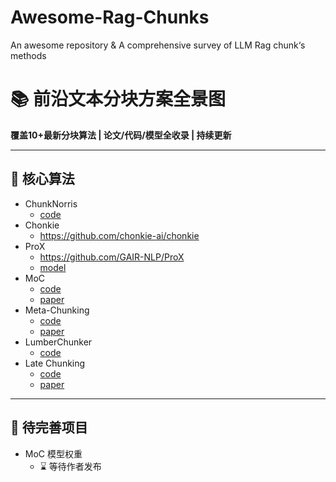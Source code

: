 # Awesome-Rag-Chunks
An awesome repository &amp; A comprehensive survey of LLM Rag chunk‘s methods

# **📚 前沿文本分块方案全景图**

**覆盖10+最新分块算法 | 论文/代码/模型全收录 | 持续更新**



------

## **📌 核心算法**

<div class="grid cards" markdown>

- ChunkNorris
  - <i class="fa-brands fa-github"></i> [code](https://wikit-ai.github.io/chunknorris/pages/how_it_works/#parsers)
- Chonkie
  - <i class="fa-brands fa-github"></i> https://github.com/chonkie-ai/chonkie
- ProX
  - <i class="fa-brands fa-github"></i> https://github.com/GAIR-NLP/ProX
  - <i class="fa-solid fa-face-smiling-hands"></i> [model](https://huggingface.co/gair-prox/web-chunk-refining-lm/tree/main)
- MoC
  - <i class="fa-brands fa-github"></i> [code](https://github.com/IAAR-Shanghai/Meta-Chunking/tree/main/MoC)
  - <i class="fa-solid fa-file"></i>  [paper](https://arxiv.org/pdf/2503.09600)
- Meta-Chunking
  - <i class="fa-brands fa-github"></i> [code](https://github.com/IAAR-Shanghai/Meta-Chunking)
  - <i class="fa-solid fa-file"></i>[paper](https://arxiv.org/pdf/2410.12788)
- LumberChunker
  - <i class="fa-brands fa-github"></i> [code](https://github.com/IAAR-Shanghai/Meta-Chunking)
- Late Chunking
  - <i class="fa-brands fa-github"></i> [code](https://link.zhihu.com/?target=https%3A//github.com/jina-ai/late-chunking)
  - <i class="fa-solid fa-file"></i> [paper](https://link.zhihu.com/?target=https%3A//arxiv.org/abs/2409.04701)

</div>

------

## **🚧 待完善项目**

- MoC 模型权重
  - ⌛ 等待作者发布